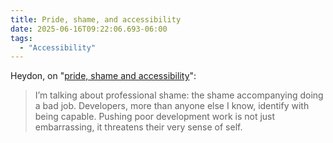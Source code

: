 ```yaml
---
title: Pride, shame, and accessibility
date: 2025-06-16T09:22:06.693-06:00
tags:
  - "Accessibility"
---
```


Heydon, on "[pride, shame and accessibility](https://heydonworks.com/article/pride-shame-and-accessibility/)":

> I’m talking about professional shame: the shame accompanying doing a bad job. Developers, more than anyone else I know, identify with being capable. Pushing poor development work is not just embarrassing, it threatens their very sense of self.